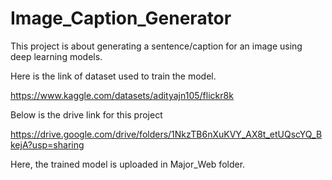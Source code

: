 # Image_Caption_Generator

 This project is about generating a sentence/caption for an image using deep learning models. 

 Here is the link of dataset used to train the model.

 https://www.kaggle.com/datasets/adityajn105/flickr8k

Below is the drive link for this project

   https://drive.google.com/drive/folders/1NkzTB6nXuKVY_AX8t_etUQscYQ_BkejA?usp=sharing
   
Here, the trained model is uploaded in Major_Web folder.
